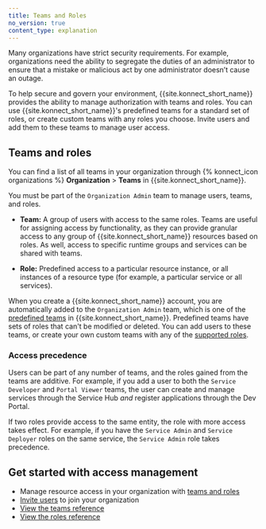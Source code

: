 ```yaml
---
title: Teams and Roles
no_version: true
content_type: explanation
---
```


Many organizations have strict security requirements. For example, organizations
need the ability to segregate the duties of an administrator to ensure that a
mistake or malicious act by one administrator doesn’t cause an outage.

To help secure and govern your environment, {{site.konnect_short_name}} provides
the ability to manage authorization with teams and roles. You can use {{site.konnect_short_name}}'s
predefined teams for a standard set of roles, or create custom teams with
any roles you choose. Invite users and add them to these teams to manage user
access.

## Teams and roles

You can find a list of all teams in your organization through
{% konnect_icon organizations %} **Organization** > **Teams** in {{site.konnect_short_name}}.

You must be part of the `Organization Admin` team to manage users, teams, and
roles.

* **Team:** A group of users with access to the same roles. Teams are useful
for assigning access by functionality, as they can provide granular access to
any group of {{site.konnect_short_name}} resources based on roles. As well, access to specific
runtime groups and services can be shared with teams.

* **Role:** Predefined access to a particular resource instance, or all
instances of a resource type (for example, a particular service or all services).

When you create a {{site.konnect_short_name}} account, you are automatically added to the `Organization
Admin` team, which is one of the [predefined teams](/konnect/org-management/teams-and-roles/teams-reference)
in {{site.konnect_short_name}}. Predefined teams have sets of roles that can't be modified or
deleted. You can add users to these teams, or create your own custom teams
with any of the [supported roles](/konnect/org-management/teams-and-roles/roles-reference).

### Access precedence

Users can be part of any number of teams, and the roles gained from the teams
are additive. For example, if you add a user to both the `Service Developer` and
`Portal Viewer` teams, the user can create and manage services
through the Service Hub _and_ register applications through the Dev Portal.

If two roles provide access to the same entity, the role with more access
takes effect. For example, if you have the `Service Admin` and `Service Deployer`
roles on the same service, the `Service Admin` role takes precedence.

<!-- (SHARING IS NOT YET AVAILABLE)
### Entity and role sharing

An `Organization Admin` can share any role or entity with any user in the
organization.

Any user with the `Service Admin` or `Runtime Group Admin` role can
also share services that they have access to, with
the same role or lesser.

For example, say you have a `Service Admin` role:
* You can share that service with any other user through the Service Hub.
* Since you have admin access, you can choose to share the service with any
level of access: creator, deployer, viewer, etc.

You can [share any service](/konnect/servicehub/manage-services/#share-service)
through the Service Hub, or
[share any runtime group](/konnect/runtime-manager/runtime-groups/manage/#share-runtime-group)
through the Runtime Manager. -->

## Get started with access management

* Manage resource access in your organization
 with [teams and roles](/konnect/org-management/teams-and-roles/manage)
* [Invite users](/konnect/org-management/users) to join your
organization
* [View the teams reference](/konnect/org-management/teams-and-roles/teams-reference)
* [View the roles reference](/konnect/org-management/teams-and-roles/roles-reference)

